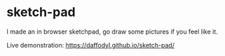 # sketch-pad

I made an in browser sketchpad, go draw some pictures if you feel like it.

Live demonstration: https://daffodyl.github.io/sketch-pad/
